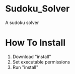 # Sudoku_Solver
A sudoku solver
# How To Install
1. Download "install"
2. Set executable permissions
3. Run "install"
